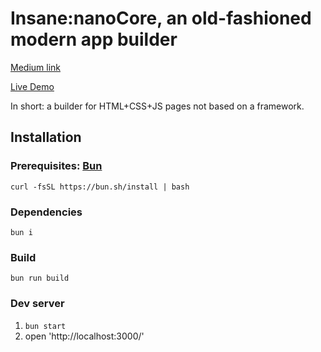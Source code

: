 # Insane:nanoCore, an old-fashioned modern app builder

[Medium link](https://lexeykoshkin.medium.com/building-a-builder-the-core-157b9b22d6d8)

[Live Demo](https://lexey111.github.io/insane-nano-core/)

In short: a builder for HTML+CSS+JS pages not based on a framework.

## Installation

### Prerequisites: [Bun](https://bun.sh/docs/installation)

`curl -fsSL https://bun.sh/install | bash`

### Dependencies

`bun i`

### Build

`bun run build`

### Dev server

1. `bun start`
2. open 'http://localhost:3000/'